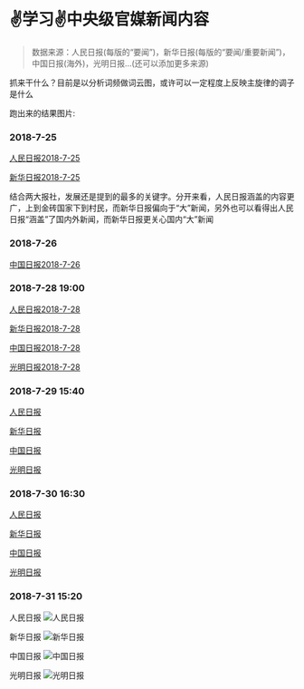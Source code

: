 # ✌学习✌中央级官媒新闻内容

> 数据来源：人民日报(每版的“要闻”)，新华日报(每版的“要闻/重要新闻”)，中国日报(海外)，光明日报…(还可以添加更多来源)

抓来干什么？目前是以分析词频做词云图，或许可以一定程度上反映主旋律的调子是什么

跑出来的结果图片:

### 2018-7-25

[人民日报2018-7-25](http://ww1.sinaimg.cn/large/005WOYz1ly1ftmce6eesxj30uk0i2jwi.jpg)

[新华日报2018-7-25](http://ww1.sinaimg.cn/large/005WOYz1ly1ftmcek1nv0j30uk0i2ae5.jpg)

结合两大报社，发展还是提到的最多的关键字。分开来看，人民日报涵盖的内容更广，上到金砖国家下到村民，而新华日报偏向于“大”新闻，另外也可以看得出人民日报“涵盖”了国内外新闻，而新华日报更关心国内“大”新闻

### 2018-7-26

[中国日报2018-7-26](http://ww1.sinaimg.cn/large/005WOYz1ly1ftne3mnl6fj30uk0i2tdc.jpg)


### 2018-7-28 19:00

[人民日报2018-7-28](http://ww1.sinaimg.cn/large/005WOYz1ly1ftps19akfzj30uk0i2q80.jpg)

[新华日报2018-7-28](http://ww1.sinaimg.cn/large/005WOYz1ly1ftps24h4ibj30uk0i2q8p.jpg)

[中国日报2018-7-28](http://ww1.sinaimg.cn/large/005WOYz1ly1ftps2gb2wmj30uk0i2q7h.jpg)

[光明日报2018-7-28](http://ww1.sinaimg.cn/large/005WOYz1ly1ftps2wc8zpj30uk0i2afq.jpg)

### 2018-7-29 15:40

[人民日报](http://ww1.sinaimg.cn/large/005WOYz1ly1ftqs2q1grkj30uk0i2tds.jpg)

[新华日报](http://ww1.sinaimg.cn/large/005WOYz1ly1ftqs32rfc1j30uk0i20y0.jpg)

[中国日报](http://ww1.sinaimg.cn/large/005WOYz1ly1ftqs3yc3m0j30uk0i278q.jpg)

[光明日报](http://ww1.sinaimg.cn/large/005WOYz1ly1ftqs46rzs5j30uk0i242a.jpg)

### 2018-7-30 16:30

[人民日报](http://ww1.sinaimg.cn/large/005WOYz1ly1ftrywz92xij30uk0i2gpf.jpg)

[新华日报](http://ww1.sinaimg.cn/large/005WOYz1ly1ftryyytywij30uk0i241j.jpg)

[中国日报](http://ww1.sinaimg.cn/large/005WOYz1ly1ftryzbk3ynj30uk0i243a.jpg)

[光明日报](http://ww1.sinaimg.cn/large/005WOYz1ly1ftryzhnlysj30uk0i2wjb.jpg)

### 2018-7-31 15:20

人民日报
![人民日报](http://ww1.sinaimg.cn/large/005WOYz1ly1ftt2ivk4qpj30uk0i2wji.jpg)

新华日报
![新华日报](http://ww1.sinaimg.cn/large/005WOYz1ly1ftt2j5kry3j30uk0i2n21.jpg)

中国日报
![中国日报](http://ww1.sinaimg.cn/large/005WOYz1ly1ftt2jeb0f9j30uk0i2jw4.jpg)

光明日报
![光明日报](http://ww1.sinaimg.cn/large/005WOYz1ly1ftt2jm1c49j30uk0i2te5.jpg)
